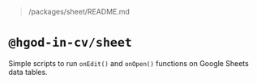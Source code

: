 > /packages/sheet/README.md

# `@hgod-in-cv/sheet`

Simple scripts to run `onEdit()` and `onOpen()` functions on Google Sheets data tables.
